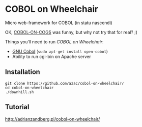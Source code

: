 COBOL on Wheelchair
===================

Micro web-framework for COBOL (in statu nascendi)

OK, [COBOL-ON-COGS](http://www.coboloncogs.org/HOME.HTM) was funny, but why not try that for real? ;)

Things you'll need to run _COBOL on Wheelchair_:

* [GNU Cobol](http://sourceforge.net/projects/open-cobol/) (```sudo apt-get install open-cobol```)
* Ability to run cgi-bin on Apache server


Installation
-------------

```
git clone https://github.com/azac/cobol-on-wheelchair/
cd cobol-on-wheelchair
./downhill.sh
```

Tutorial
--------

http://adrianzandberg.pl/cobol-on-wheelchair/
